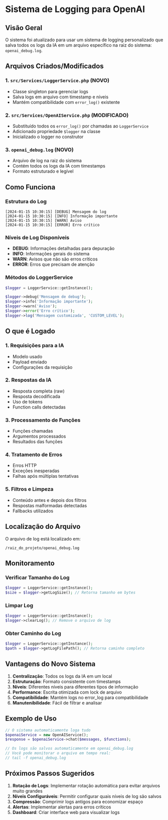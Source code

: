 # Sistema de Logging para OpenAI

## Visão Geral

O sistema foi atualizado para usar um sistema de logging personalizado que salva todos os logs da IA em um arquivo específico na raiz do sistema: `openai_debug.log`.

## Arquivos Criados/Modificados

### 1. `src/Services/LoggerService.php` (NOVO)
- Classe singleton para gerenciar logs
- Salva logs em arquivo com timestamp e níveis
- Mantém compatibilidade com `error_log()` existente

### 2. `src/Services/OpenAIService.php` (MODIFICADO)
- Substituído todos os `error_log()` por chamadas ao `LoggerService`
- Adicionado propriedade `$logger` na classe
- Inicializado o logger no construtor

### 3. `openai_debug.log` (NOVO)
- Arquivo de log na raiz do sistema
- Contém todos os logs da IA com timestamps
- Formato estruturado e legível

## Como Funciona

### Estrutura do Log
```
[2024-01-15 10:30:15] [DEBUG] Mensagem do log
[2024-01-15 10:30:15] [INFO] Informação importante
[2024-01-15 10:30:15] [WARN] Aviso
[2024-01-15 10:30:15] [ERROR] Erro crítico
```

### Níveis de Log Disponíveis
- **DEBUG**: Informações detalhadas para depuração
- **INFO**: Informações gerais do sistema
- **WARN**: Avisos que não são erros críticos
- **ERROR**: Erros que precisam de atenção

### Métodos do LoggerService
```php
$logger = LoggerService::getInstance();

$logger->debug('Mensagem de debug');
$logger->info('Informação importante');
$logger->warn('Aviso');
$logger->error('Erro crítico');
$logger->log('Mensagem customizada', 'CUSTOM_LEVEL');
```

## O que é Logado

### 1. Requisições para a IA
- Modelo usado
- Payload enviado
- Configurações da requisição

### 2. Respostas da IA
- Resposta completa (raw)
- Resposta decodificada
- Uso de tokens
- Function calls detectadas

### 3. Processamento de Funções
- Funções chamadas
- Argumentos processados
- Resultados das funções

### 4. Tratamento de Erros
- Erros HTTP
- Exceções inesperadas
- Falhas após múltiplas tentativas

### 5. Filtros e Limpeza
- Conteúdo antes e depois dos filtros
- Respostas malformadas detectadas
- Fallbacks utilizados

## Localização do Arquivo

O arquivo de log está localizado em:
```
/raiz_do_projeto/openai_debug.log
```

## Monitoramento

### Verificar Tamanho do Log
```php
$logger = LoggerService::getInstance();
$size = $logger->getLogSize(); // Retorna tamanho em bytes
```

### Limpar Log
```php
$logger = LoggerService::getInstance();
$logger->clearLog(); // Remove o arquivo de log
```

### Obter Caminho do Log
```php
$logger = LoggerService::getInstance();
$path = $logger->getLogFilePath(); // Retorna caminho completo
```

## Vantagens do Novo Sistema

1. **Centralização**: Todos os logs da IA em um local
2. **Estruturação**: Formato consistente com timestamps
3. **Níveis**: Diferentes níveis para diferentes tipos de informação
4. **Performance**: Escrita otimizada com lock de arquivo
5. **Compatibilidade**: Mantém logs no error_log para compatibilidade
6. **Manutenibilidade**: Fácil de filtrar e analisar

## Exemplo de Uso

```php
// O sistema automaticamente loga tudo
$openaiService = new OpenAIService();
$response = $openaiService->chat($messages, $functions);

// Os logs são salvos automaticamente em openai_debug.log
// Você pode monitorar o arquivo em tempo real:
// tail -f openai_debug.log
```

## Próximos Passos Sugeridos

1. **Rotação de Logs**: Implementar rotação automática para evitar arquivos muito grandes
2. **Níveis Configuráveis**: Permitir configurar quais níveis de log são salvos
3. **Compressão**: Comprimir logs antigos para economizar espaço
4. **Alertas**: Implementar alertas para erros críticos
5. **Dashboard**: Criar interface web para visualizar logs
